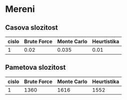 Mereni
===

Casova slozitost
---

| cislo | Brute Force | Monte Carlo | Heurtistika |
| ----- | ----------- | ----------- | ----------- |
| 1     | 0.02        | 0.035       | 0.01        |

Pametova slozitost
---

| cislo | Brute Force | Monte Carlo | Heurtistika |
| ----- | ----------- | ----------- | ----------- |
| 1     | 1360        | 1616        | 1552        |